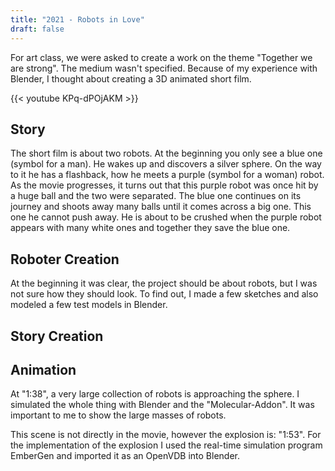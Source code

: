 ```yaml
---
title: "2021 - Robots in Love"
draft: false
---
```


For art class, we were asked to create a work on the theme "Together we are strong". The medium wasn't specified. Because of my experience with Blender, I thought about creating a 3D animated short film.

{{< youtube KPq-dPOjAKM >}}

## Story

The short film is about two robots. At the beginning you only see a blue one (symbol for a man). He wakes up and discovers a silver sphere. On the way to it he has a flashback, how he meets a purple (symbol for a woman) robot. As the movie progresses, it turns out that this purple robot was once hit by a huge ball and the two were separated. The blue one continues on its journey and shoots away many balls until it comes across a big one. This one he cannot push away. He is about to be crushed when the purple robot appears with many white ones and together they save the blue one.

## Roboter Creation

At the beginning it was clear, the project should be about robots, but I was not sure how they should look. To find out, I made a few sketches and also modeled a few test models in Blender.

## Story Creation

## Animation

At "1:38", a very large collection of robots is approaching the sphere. I simulated the whole thing with Blender and the "Molecular-Addon". It was important to me to show the large masses of robots.

This scene is not directly in the movie, however the explosion is: "1:53". For the implementation of the explosion I used the real-time simulation program EmberGen and imported it as an OpenVDB into Blender.